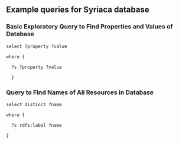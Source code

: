 ## Example queries for Syriaca database

### Basic Exploratory Query to Find Properties and Values of Database

`select ?property ?value`

`where {`

`  ?s ?property ?value`
  
`  }`


### Query to Find Names of All Resources in Database

`select distinct ?name`

`where {`

`  ?s rdfs:label ?name`

`}`
